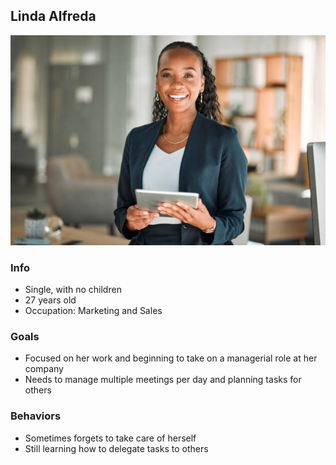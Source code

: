 ## Linda Alfreda

![Linda](Linda.jpg)

### Info

- Single, with no children
- 27 years old
- Occupation: Marketing and Sales

### Goals

- Focused on her work and beginning to take on a managerial role at her company
- Needs to manage multiple meetings per day and planning tasks for others

### Behaviors

- Sometimes forgets to take care of herself
- Still learning how to delegate tasks to others
